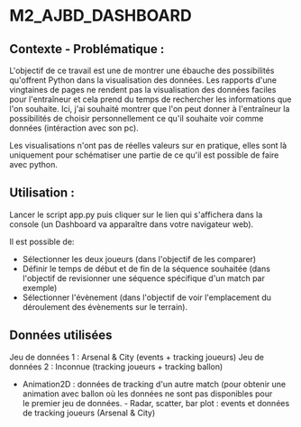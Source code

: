 # M2_AJBD_DASHBOARD

## Contexte - Problématique :

L'objectif de ce travail est une de montrer une ébauche des possibilités qu'offrent Python dans la visualisation des données. Les rapports d'une vingtaines de pages ne rendent pas la visualisation des données faciles pour l'entraîneur et cela prend du temps de rechercher les informations que l'on souhaite.
Ici, j'ai souhaité montrer que l'on peut donner à l'entraîneur la possibilités de choisir personnellement ce qu'il souhaite voir comme données (intéraction avec son pc).

Les visualisations n'ont pas de réelles valeurs sur en pratique, elles sont là uniquement pour schématiser une partie de ce qu'il est possible de faire avec python.

## Utilisation :
Lancer le script app.py puis cliquer sur le lien qui s'affichera dans la console (un Dashboard va apparaître dans votre navigateur web).

Il est possible de:
- Sélectionner les deux joueurs (dans l'objectif de les comparer)
- Définir le temps de début et de fin de la séquence souhaitée (dans l'objectif de revisionner une séquence spécifique d'un match par exemple)
- Sélectionner l'évènement (dans l'objectif de voir l'emplacement du déroulement des évènements sur le terrain).

## Données utilisées
Jeu de données 1 : Arsenal & City (events + tracking joueurs)
Jeu de données 2 : Inconnue (tracking joueurs + tracking ballon)

- Animation2D : données de tracking d'un autre match (pour obtenir une animation avec ballon où les données ne sont pas disponibles pour le premier jeu de données.
        - Radar, scatter, bar plot : events et données de tracking joueurs (Arsenal & City)
